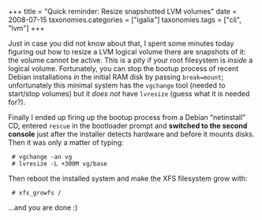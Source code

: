 +++
title = "Quick reminder: Resize snapshotted LVM volumes"
date = 2008-07-15
taxonomies.categories = ["igalia"]
taxonomies.tags = ["cli", "lvm"]
+++

Just in case you did not know about that, I spent some minutes today
figuring out how to resize a LVM logical volume there are snapshots of
it: the volume cannot be active. This is a pity if your root filesystem
is *inside* a logical volume. Fortunately, you can stop the bootup
process of recent Debian installations *in* the initial RAM disk by
passing `break=mount`; unfortunately this minimal system has the
`vgchange` tool (needed to start/stop volumes) but it *does not* have
`lvresize` (guess what it is needed for?).

Finally I ended up firing up the bootup process from a Debian
“netinstall” CD, entered `rescue` in the bootloader prompt and
**switched to the second console** just after the installer detects
hardware and before it mounts disks. Then it was only a matter of
typing:

     # vgchange -an vg
     # lvresize -L +300M vg/base

Then reboot the installed system and make the XFS filesystem grow with:

     # xfs_growfs /

...and you are done :)
